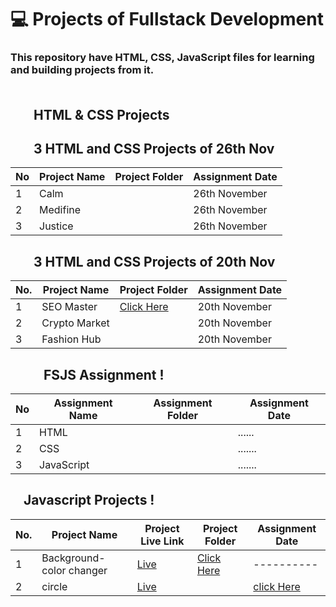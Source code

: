 # 💻 Projects of Fullstack Development

### This repository have HTML, CSS, JavaScript files for learning and building projects from it. <br> <br>

## <img height="16px" src="https://www.w3.org/html/logo/badge/html5-badge-h-solo.png"><img height="16px" src="https://user-images.githubusercontent.com/110087385/210600757-c5cd4168-1913-4cb9-8c09-1d43f9a7565b.png"> HTML & CSS Projects

## <img height="16px" src="https://www.w3.org/html/logo/badge/html5-badge-h-solo.png"><img height="16px" src="https://user-images.githubusercontent.com/110087385/210600757-c5cd4168-1913-4cb9-8c09-1d43f9a7565b.png"> 3 HTML and CSS Projects of 26th Nov

| No  | **Project Name** | **Project Folder**                                                            | **Assignment Date** |
| --- | ---------------- | ----------------------------------------------------------------------------- | ------------------- |
| 1   | Calm             | <!--[Click Here](./All%20Projects/2.%20Project%2026th%20Nov/Project%201/)-->  | 26th November       |
| 2   | Medifine         | <!--[Click Here](./All%20Projects/2.%20Project%2026th%20Nov/Project%202/) --> | 26th November       |
| 3   | Justice          | <!--[Click Here](./All%20Projects/2.%20Project%2026th%20Nov/Project%203/) --> | 26th November       |

## <img height="16px" src="https://www.w3.org/html/logo/badge/html5-badge-h-solo.png"><img height="16px" src="https://user-images.githubusercontent.com/110087385/210600757-c5cd4168-1913-4cb9-8c09-1d43f9a7565b.png"> 3 HTML and CSS Projects of 20th Nov

| No. | **Project Name** | **Project Folder**                                                                                            | **Assignment Date** |
| --- | ---------------- | ------------------------------------------------------------------------------------------------------------- | ------------------- |
| 1   | SEO Master       | [Click Here](https://github.com/iamaman526/Fullstack-js/tree/main/FSJS-Project/Project-20th-nov/Project%2001) | 20th November       |
| 2   | Crypto Market    | <!-- [Click Here](./All%20Projects/1.%20Project%2020th%20Nov/FSJS%202.0%20Project%2002/)-->                   | 20th November       |
| 3   | Fashion Hub      | <!--[Click Here](./All%20Projects/1.%20Project%2020th%20Nov/FSJS%202.0%20Project%2003/) -->                   | 20th November       |

## <img height="16px" src="https://www.w3.org/html/logo/badge/html5-badge-h-solo.png"><img height="16px" src="https://user-images.githubusercontent.com/110087385/210600757-c5cd4168-1913-4cb9-8c09-1d43f9a7565b.png"><img height="16px" src="https://www.freepnglogos.com/uploads/javascript-png/js-logo-png-5.png"> FSJS Assignment !

| No  | **Assignment Name** | **Assignment Folder**                                                         | **Assignment Date** |
| --- | ------------------- | ----------------------------------------------------------------------------- | ------------------- |
| 1   | HTML                | <!--[Click Here](./All%20Projects/2.%20Project%2026th%20Nov/Project%201/)-->  | ......              |
| 2   | CSS                 | <!--[Click Here](./All%20Projects/2.%20Project%2026th%20Nov/Project%202/) --> | .......             |
| 3   | JavaScript          | <!--[Click Here](./All%20Projects/2.%20Project%2026th%20Nov/Project%203/) --> | .......             |

## <img height="16px" src="https://www.freepnglogos.com/uploads/javascript-png/js-logo-png-5.png"> Javascript Projects !

| No. | **Project Name**         | **Project Live Link**                          | **Project Folder**                                                                                            | Assignment Date |
| --- | ------------------------ | ---------------------------------------------- | ------------------------------------------------------------------------------------------------------------- | --------------- |
| 1   | Background-color changer | [Live](https://color-changer-dom.netlify.app/) | [Click Here](https://github.com/iamaman526/Fullstack-js/tree/main/Javascript-project/Background-color-change) | ----------      |
| 2   | circle                   | [Live](https://dom-circle-js.netlify.app/)                          |                                                                                                               | [click Here](https://github.com/iamaman526/Fullstack-js/tree/main/Javascript-project/circles)      |
